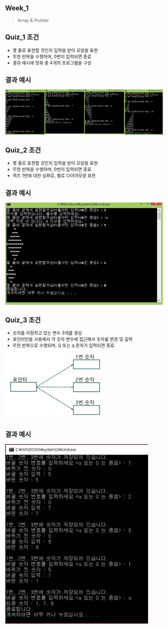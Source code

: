 ## Week_1
>Array & Pointer

## Quiz_1 조건
- 몇 줄로 표현할 것인지 입력을 받아 모양을 표현
- 무한 반복을 수행하며, 0번이 입력되면 종료
- 결과 예시에 맞춰 총 4개의 프로그램을 구성

## 결과 예시
![Quiz1](Quiz1.png)

## Quiz_2 조건
- 몇 줄로 표현할 것인지 입력을 받아 모양을 표현
- 무한 반복을 수행하며, 0번이 입력되면 종료
- 퀴즈 1번에 대한 심화로, 별로 다이아모양 표현

## 결과 예시
![Quiz2](Quiz2.png)

## Quiz_3 조건
- 숫자를 저장하고 있는 변수 3개를 생성
- 포인터만을 사용해서 각 숫자 변수에 접근해서 숫자를 변경 및 출력
- 무한 반복으로 수행되며, Q 또는 q 문자가 입력되면 종료

![Quiz3_조건](Quiz3_조건.png)

## 결과 예시
![Quiz3](Quiz3.JPG)

